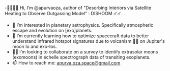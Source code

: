 -👋🏾👋🏾 Hi, I’m @apurvaoza, author of "Desorbing Interiors via Satellite Heating to Observe Outgassing Model" : DISHOOM ☄️☄️.
- 👀 I’m interested in planetary astrophysics. Specifically atmospheric escape and evolution on [exo]planets. 
- 🌱 I’m currently learning how to optimize spacecraft data to better understand infrared hotspot signatures due to volcanism 🌋🌋 on Jupiter's moon Io and exo-Ios.
- 🙆🏽 I’m looking to collaborate on a survey to identify extrasolar moons (exomoons) in échelle spectrograph data of transiting exoplanets. 
- 📫 How to reach me: apurva.oza.space@gmail.com
<!---
 Voilà a ✨ Special ✨ repository `README.md` for my Github profile. 
--->
